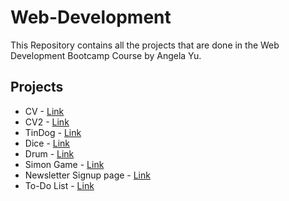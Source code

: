 # Web-Development

This Repository contains all the projects that are done in the Web Development Bootcamp Course by Angela Yu. 

## Projects

- CV - [Link](https://god-of-mischief.github.io/Web-Development/cv/index.html)
- CV2 - [Link](https://god-of-mischief.github.io/Web-Development/cv2/index.html)
- TinDog - [Link](https://god-of-mischief.github.io/Web-Development/TinDog/index.html)
- Dice - [Link](https://god-of-mischief.github.io/Web-Development/Dice/index.html)
- Drum - [Link](https://god-of-mischief.github.io/Web-Development/Drum/index.html)
- Simon Game - [Link](https://god-of-mischief.github.io/Web-Development/SimonGame/index.html)
- Newsletter Signup page - [Link](https://radiant-headland-10327.herokuapp.com/)
- To-Do List - [Link](https://enigmatic-eyrie-77600.herokuapp.com/)
